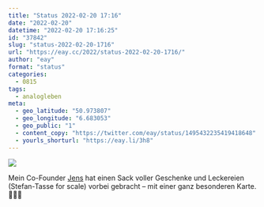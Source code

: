 ```yaml
---
title: "Status 2022-02-20 17:16"
date: "2022-02-20"
datetime: "2022-02-20 17:16:25"
id: "37842"
slug: "status-2022-02-20-1716"
url: "https://eay.cc/2022/status-2022-02-20-1716/"
author: "eay"
format: "status"
categories:
  - 0815
tags:
  - analogleben
meta:
  - geo_latitude: "50.973807"
  - geo_longitude: "6.683053"
  - geo_public: "1"
  - content_copy: "https://twitter.com/eay/status/1495432235419418648"
  - yourls_shorturl: "https://eay.li/3h8"
---
```


![](https://eay.cc/uploads/2022/geschenkesack.jpg)

Mein Co-Founder [Jens](https://twitter.com/HeydtJens) hat einen Sack voller Geschenke und Leckereien (Stefan-Tasse for scale) vorbei gebracht – mit einer ganz besonderen Karte. 🙏🏻🤣
